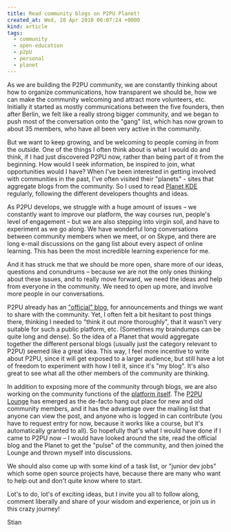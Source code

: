 ```yaml
---
title: Read community blogs on P2PU Planet!
created_at: Wed, 28 Apr 2010 06:07:24 +0000
kind: article
tags:
  - community
  - open-education
  - p2pU
  - personal
  - planet
---
```


As we are building the P2PU community, we are constantly thinking about
how to organize communications, how transparent we should be, how we can
make the community welcoming and attract more volunteers, etc. Initially
it started as mostly communications between the five founders, then
after Berlin, we felt like a really strong bigger community, and we
began to push most of the conversation onto the "gang" list, which has
now grown to about 35 members, who have all been very active in the
community.

But we want to keep growing, and be welcoming to people coming in from
the outside. One of the things I often think about is what I would do
and think, if I had just discovered P2PU now, rather than being part of
it from the beginning. How would I seek information, be inspired to
join, what opportunities would I have? When I've been interested in
getting involved with communities in the past, I've often visited their
"planets" - sites that aggregate blogs from the community. So I used to
read [Planet KDE](http://www.planetkde.org/) regularly, following the
different developers thoughts and ideas.

As P2PU develops, we struggle with a huge amount of issues – we
constantly want to improve our platform, the way courses run, people's
level of engagement – but we are also stepping into virgin soil, and
have to experiment as we go along. We have wonderful long conversations
between community members when we meet, or on Skype, and there are long
e-mail discussions on the gang list about every aspect of online
learning. This has been the most incredible learning experience for me.

And it has struck me that we should be more open, share more of our
ideas, questions and conundrums – because we are not the only ones
thinking about these issues, and to really move forward, we need the
ideas and help from everyone in the community. We need to open up more,
and involve more people in our conversations.

P2PU already has an ["official" blog](http://blogs.p2pu.org), for
announcements and things we want to share with the community. Yet, I
often felt a bit hesitant to post things there, thinking I needed to
"think it out more thoroughly", that it wasn't very suitable for such a
public platform, etc. (Sometimes my braindumps can be quite long and
dense). So the idea of a Planet that would aggregate together the
different personal blogs (usually just the category relevant to P2PU)
seemed like a great idea. This way, I feel more incentive to write about
P2PU, since it will get exposed to a larger audience, but still have a
lot of freedom to experiment with how I tell it, since it's "my blog".
It's also great to see what all the other members of the community are
thinking.

In addition to exposing more of the community through blogs, we are also
working on the community functions of the [platform
itself](http://p2pu.org). The [P2PU
Lounge](http://p2pu.org/p2pu-lounge-mar-2010) has emerged as the
de-facto hang out place for new and old community members, and it has
the advantage over the mailing list that anyone can view the post, and
anyone who is logged in can contribute (you have to request entry for
now, because it works like a course, but it's automatically granted to
all). So hopefully that's what I would have done if I came to P2PU now –
I would have looked around the site, read the official blog and the
Planet to get the "pulse" of the community, and then joined the Lounge
and thrown myself into discussions.

We should also come up with some kind of a task list, or "junior dev
jobs" which some open source projects have, because there are many who
want to help out and don't quite know where to start.

Lot's to do, lot's of exciting ideas, but I invite you all to follow
along, comment liberally and share of your wisdom and experience, or
join us in this crazy journey!

Stian
